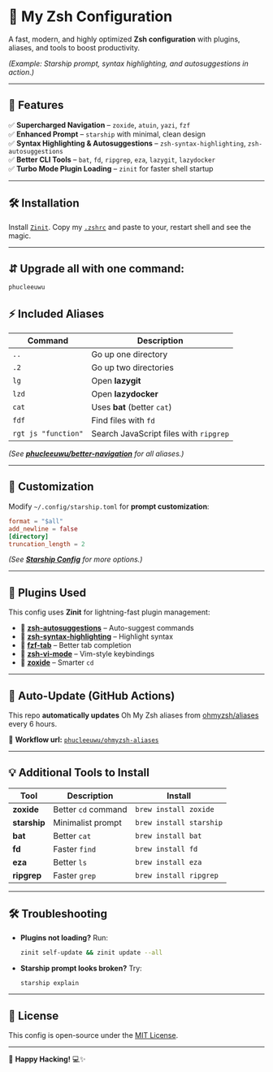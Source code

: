 # 🐚 My Zsh Configuration

A fast, modern, and highly optimized **Zsh configuration** with plugins, aliases, and tools to boost productivity.

*(Example: Starship prompt, syntax highlighting, and autosuggestions in action.)*

---

## 📂 Features

✅ **Supercharged Navigation** – `zoxide`, `atuin`, `yazi`, `fzf`\
✅ **Enhanced Prompt** – `starship` with minimal, clean design\
✅ **Syntax Highlighting & Autosuggestions** – `zsh-syntax-highlighting`, `zsh-autosuggestions`\
✅ **Better CLI Tools** – `bat`, `fd`, `ripgrep`, `eza`, `lazygit`, `lazydocker`\
✅ **Turbo Mode Plugin Loading** – `zinit` for faster shell startup

---

## 🛠 Installation

Install [`Zinit`](https://github.com/zdharma-continuum/zinit). Copy my [`.zshrc`](./.zshrc) and paste to your, restart shell and see the magic.

---

## ⇵ Upgrade all with one command:

```bash
phucleeuwu
```

## ⚡ Included Aliases

| Command             | Description                            |
| ------------------- | -------------------------------------- |
| `..`                | Go up one directory                    |
| `.2`                | Go up two directories                  |
| `lg`                | Open **lazygit**                       |
| `lzd`               | Open **lazydocker**                    |
| `cat`               | Uses **bat** (better `cat`)            |
| `fdf`               | Find files with `fd`                   |
| `rgt js "function"` | Search JavaScript files with `ripgrep` |

*(See ******[phucleeuwu/better-navigation](https://github.com/phucleeuwu/navi-plus-plus.zsh)****** for all aliases.)*

---

## 🎨 Customization

Modify `~/.config/starship.toml` for **prompt customization**:

```toml
format = "$all"
add_newline = false
[directory]
truncation_length = 2
```

*(See ******[Starship Config](https://starship.rs/config/)****** for more options.)*

---

## 🌟 Plugins Used

This config uses **Zinit** for lightning-fast plugin management:

- 🔹 **[zsh-autosuggestions](https://github.com/zsh-users/zsh-autosuggestions)** – Auto-suggest commands
- 🔹 **[zsh-syntax-highlighting](https://github.com/zsh-users/zsh-syntax-highlighting)** – Highlight syntax
- 🔹 **[fzf-tab](https://github.com/Aloxaf/fzf-tab)** – Better tab completion
- 🔹 **[zsh-vi-mode](https://github.com/jeffreytse/zsh-vi-mode)** – Vim-style keybindings
- 🔹 **[zoxide](https://github.com/ajeetdsouza/zoxide)** – Smarter `cd`

---

## 🔄 Auto-Update (GitHub Actions)

This repo **automatically updates** Oh My Zsh aliases from [ohmyzsh/aliases](https://github.com/ohmyzsh/ohmyzsh/tree/master/plugins/aliases) every 6 hours.

📌 **Workflow url:** [`phucleeuwu/ohmyzsh-aliases`](https://github.com/phucleeuwu/ohmyzsh-aliases)

---

## 💡 Additional Tools to Install

| Tool         | Description         | Install                 |
| ------------ | ------------------- | ----------------------- |
| **zoxide**   | Better `cd` command | `brew install zoxide`   |
| **starship** | Minimalist prompt   | `brew install starship` |
| **bat**      | Better `cat`        | `brew install bat`      |
| **fd**       | Faster `find`       | `brew install fd`       |
| **eza**      | Better `ls`         | `brew install eza`      |
| **ripgrep**  | Faster `grep`       | `brew install ripgrep`  |

---

## 🛠 Troubleshooting

- **Plugins not loading?** Run:

  ```sh
  zinit self-update && zinit update --all
  ```

- **Starship prompt looks broken?** Try:

  ```sh
  starship explain
  ```

---

## 🎯 License

This config is open-source under the [MIT License](LICENSE).

---

🚀 **Happy Hacking!** 💻✨
